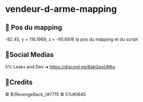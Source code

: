 # vendeur-d-arme-mapping

🔑 Pos du mapping
----------------------------------------------
-82.45, y = 116.1969, z = -95.6816 la pos du mapping et du script

🔗Social Medias
---------------------------------------------
5% Leaks and Dev ➜ https://discord.gg/8akQqxUMtq

📌Credits
----------------------------------------------
©️ ${RevengeBack_}#7715
©️ 5%#0645
